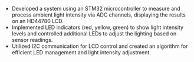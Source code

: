 - Developed a system using an STM32 microcontroller to measure and process ambient light intensity via ADC channels, displaying the results on an HD44780 LCD.
- Implemented LED indicators (red, yellow, green) to show light intensity levels and controlled additional LEDs to adjust the lighting based on sensor readings.
- Utilized I2C communication for LCD control and created an algorithm for efficient LED management and light intensity adjustment.
